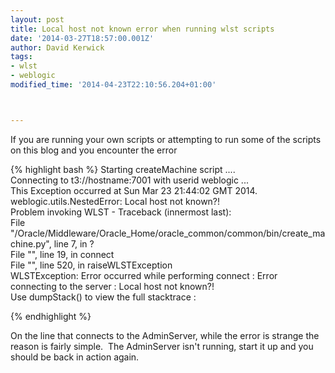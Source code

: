 ```yaml
---
layout: post
title: Local host not known error when running wlst scripts
date: '2014-03-27T18:57:00.001Z'
author: David Kerwick
tags:
- wlst
- weblogic
modified_time: '2014-04-23T22:10:56.204+01:00'



---
```


If you are running your own scripts or attempting to run some of the scripts on this blog and you encounter the error  

{% highlight bash %} 
Starting createMachine script ....  
Connecting to t3://hostname:7001 with userid weblogic ...  
This Exception occurred at Sun Mar 23 21:44:02 GMT 2014.  
weblogic.utils.NestedError: Local host not known?!  
Problem invoking WLST - Traceback (innermost last):  
  File "/Oracle/Middleware/Oracle_Home/oracle_common/common/bin/create_machine.py", line 7, in ?  
  File "<iostream>", line 19, in connect  
  File "<iostream>", line 520, in raiseWLSTException  
WLSTException: Error occurred while performing connect : Error connecting to the server : Local host not known?!   
Use dumpStack() to view the full stacktrace :  

{% endhighlight %} 

On the line that connects to the AdminServer, while the error is strange the reason is fairly simple.  The AdminServer isn't running, start it up and you should be back in action again.